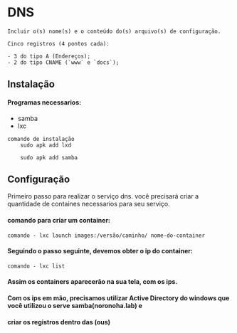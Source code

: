 # DNS
```
Incluir o(s) nome(s) e o conteúdo do(s) arquivo(s) de configuração.

Cinco registros (4 pontos cada):

- 3 do tipo A (Endereços);
- 2 do tipo CNAME (`www` e `docs`);

```

## Instalação

#### Programas necessarios:
* samba
* lxc
```
comando de instalação
    sudo apk add lxd

    sudo apk add samba
```

## Configuração

Primeiro passo para realizar o serviço dns. você precisará criar a quantidade de containes necessarios para 
seu serviço.

#### comando para criar um container:
```
comando - lxc launch images:/versão/caminho/ nome-do-container

```

#### Seguindo o passo seguinte, devemos obter o ip do container:

```
comando - lxc list
```


#### Assim os containers aparecerão na sua tela, com os ips.
#### Com os ips em mão, precisamos utilizar Active Directory do windows que você utilizou o serve samba(noronoha.lab) e 
#### criar os registros dentro das (ous) 




